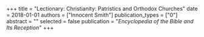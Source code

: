 +++
title = "Lectionary: Christianity: Patristics and Orthodox Churches"
date = 2018-01-01
authors = ["Innocent Smith"]
publication_types = ["0"]
abstract = ""
selected = false
publication = "*Encyclopedia of the Bible and Its Reception*"
+++

